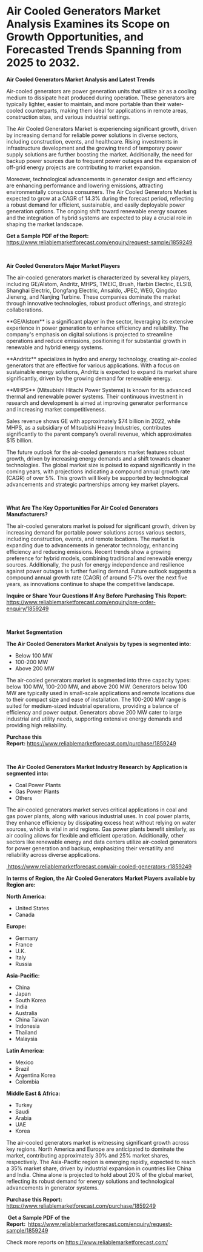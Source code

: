 <p><h1>Air Cooled Generators Market Analysis Examines its Scope on Growth Opportunities, and Forecasted Trends Spanning from 2025 to 2032.</h1></p><p><strong>Air Cooled Generators Market Analysis and Latest Trends</strong></p>
<p><p>Air-cooled generators are power generation units that utilize air as a cooling medium to dissipate heat produced during operation. These generators are typically lighter, easier to maintain, and more portable than their water-cooled counterparts, making them ideal for applications in remote areas, construction sites, and various industrial settings.</p><p>The Air Cooled Generators Market is experiencing significant growth, driven by increasing demand for reliable power solutions in diverse sectors, including construction, events, and healthcare. Rising investments in infrastructure development and the growing trend of temporary power supply solutions are further boosting the market. Additionally, the need for backup power sources due to frequent power outages and the expansion of off-grid energy projects are contributing to market expansion.</p><p>Moreover, technological advancements in generator design and efficiency are enhancing performance and lowering emissions, attracting environmentally conscious consumers. The Air Cooled Generators Market is expected to grow at a CAGR of 14.3% during the forecast period, reflecting a robust demand for efficient, sustainable, and easily deployable power generation options. The ongoing shift toward renewable energy sources and the integration of hybrid systems are expected to play a crucial role in shaping the market landscape.</p></p>
<p><strong>Get a Sample PDF of the Report:&nbsp;</strong> <a href="https://www.reliablemarketforecast.com/enquiry/request-sample/1859249?utm_campaign=2392&utm_medium=2&utm_source=Github&utm_content=ia&utm_term=16022025&utm_id=air-cooled-generators">https://www.reliablemarketforecast.com/enquiry/request-sample/1859249</a></p>
<p>&nbsp;</p>
<p><strong>Air Cooled Generators Major Market Players</strong></p>
<p><p>The air-cooled generators market is characterized by several key players, including GE/Alstom, Andritz, MHPS, TMEIC, Brush, Harbin Electric, ELSIB, Shanghai Electric, Dongfang Electric, Ansaldo, JPEC, WEG, Qingdao Jieneng, and Nanjing Turbine. These companies dominate the market through innovative technologies, robust product offerings, and strategic collaborations.</p><p>**GE/Alstom** is a significant player in the sector, leveraging its extensive experience in power generation to enhance efficiency and reliability. The company's emphasis on digital solutions is projected to streamline operations and reduce emissions, positioning it for substantial growth in renewable and hybrid energy systems.</p><p>**Andritz** specializes in hydro and energy technology, creating air-cooled generators that are effective for various applications. With a focus on sustainable energy solutions, Andritz is expected to expand its market share significantly, driven by the growing demand for renewable energy.</p><p>**MHPS** (Mitsubishi Hitachi Power Systems) is known for its advanced thermal and renewable power systems. Their continuous investment in research and development is aimed at improving generator performance and increasing market competitiveness. </p><p>Sales revenue shows GE with approximately $74 billion in 2022, while MHPS, as a subsidiary of Mitsubishi Heavy Industries, contributes significantly to the parent company’s overall revenue, which approximates $15 billion. </p><p>The future outlook for the air-cooled generators market features robust growth, driven by increasing energy demands and a shift towards cleaner technologies. The global market size is poised to expand significantly in the coming years, with projections indicating a compound annual growth rate (CAGR) of over 5%. This growth will likely be supported by technological advancements and strategic partnerships among key market players.</p></p>
<p>&nbsp;</p>
<p><strong>What Are The Key Opportunities For Air Cooled Generators Manufacturers?</strong></p>
<p><p>The air-cooled generators market is poised for significant growth, driven by increasing demand for portable power solutions across various sectors, including construction, events, and remote locations. The market is expanding due to advancements in generator technology, enhancing efficiency and reducing emissions. Recent trends show a growing preference for hybrid models, combining traditional and renewable energy sources. Additionally, the push for energy independence and resilience against power outages is further fueling demand. Future outlook suggests a compound annual growth rate (CAGR) of around 5-7% over the next five years, as innovations continue to shape the competitive landscape.</p></p>
<p><strong>Inquire or Share Your Questions If Any Before Purchasing This Report:</strong> <a href="https://www.reliablemarketforecast.com/enquiry/pre-order-enquiry/1859249?utm_campaign=2392&utm_medium=2&utm_source=Github&utm_content=ia&utm_term=16022025&utm_id=air-cooled-generators">https://www.reliablemarketforecast.com/enquiry/pre-order-enquiry/1859249</a></p>
<p>&nbsp;</p>
<p><strong>Market Segmentation</strong></p>
<p><strong>The Air Cooled Generators Market Analysis by types is segmented into:</strong></p>
<p><ul><li>Below 100 MW</li><li>100-200 MW</li><li>Above 200 MW</li></ul></p>
<p><p>The air-cooled generators market is segmented into three capacity types: below 100 MW, 100-200 MW, and above 200 MW. Generators below 100 MW are typically used in small-scale applications and remote locations due to their compact size and ease of installation. The 100-200 MW range is suited for medium-sized industrial operations, providing a balance of efficiency and power output. Generators above 200 MW cater to large industrial and utility needs, supporting extensive energy demands and providing high reliability.</p></p>
<p><strong>Purchase this Report:&nbsp;</strong><a href="https://www.reliablemarketforecast.com/purchase/1859249?utm_campaign=2392&utm_medium=2&utm_source=Github&utm_content=ia&utm_term=16022025&utm_id=air-cooled-generators">https://www.reliablemarketforecast.com/purchase/1859249</a></p>
<p>&nbsp;</p>
<p><strong>The Air Cooled Generators Market Industry Research by Application is segmented into:</strong></p>
<p><ul><li>Coal Power Plants</li><li>Gas Power Plants</li><li>Others</li></ul></p>
<p><p>The air-cooled generators market serves critical applications in coal and gas power plants, along with various industrial uses. In coal power plants, they enhance efficiency by dissipating excess heat without relying on water sources, which is vital in arid regions. Gas power plants benefit similarly, as air cooling allows for flexible and efficient operation. Additionally, other sectors like renewable energy and data centers utilize air-cooled generators for power generation and backup, emphasizing their versatility and reliability across diverse applications.</p></p>
<p><a href="https://www.reliablemarketforecast.com/air-cooled-generators-r1859249?utm_campaign=2392&utm_medium=2&utm_source=Github&utm_content=ia&utm_term=16022025&utm_id=air-cooled-generators">&nbsp;https://www.reliablemarketforecast.com/air-cooled-generators-r1859249</a></p>
<p><strong>In terms of Region, the Air Cooled Generators Market Players available by Region are:</strong></p>
<p>
    <p> <strong> North America: </strong>
        <ul>
            <li>United States</li>
            <li>Canada</li>
        </ul>
        </p> 
    <p> <strong> Europe: </strong>
        <ul>
            <li>Germany</li>
            <li>France</li>
            <li>U.K.</li>
            <li>Italy</li>
            <li>Russia</li>
        </ul>
        </p> 
    <p> <strong> Asia-Pacific: </strong>
        <ul>
            <li>China</li>
            <li>Japan</li>
            <li>South Korea</li>
            <li>India</li>
            <li>Australia</li>
            <li>China Taiwan</li>
            <li>Indonesia</li>
            <li>Thailand</li>
            <li>Malaysia</li>
        </ul>
        </p> 
    <p> <strong> Latin America: </strong>
        <ul>
            <li>Mexico</li>
            <li>Brazil</li>
            <li>Argentina Korea</li>
            <li>Colombia</li>
        </ul>
        </p> 
    <p> <strong> Middle East & Africa: </strong>
        <ul>
            <li>Turkey</li>
            <li>Saudi</li>
            <li>Arabia</li>
            <li>UAE</li>
            <li>Korea</li>
        </ul>
    </p>
    </p>
<p><p>The air-cooled generators market is witnessing significant growth across key regions. North America and Europe are anticipated to dominate the market, contributing approximately 30% and 25% market shares, respectively. The Asia-Pacific region is emerging rapidly, expected to reach a 35% market share, driven by industrial expansion in countries like China and India. China alone is projected to hold about 20% of the global market, reflecting its robust demand for energy solutions and technological advancements in generator systems.</p></p>
<p><strong>Purchase this Report: </strong><a href="https://www.reliablemarketforecast.com/purchase/1859249?utm_campaign=2392&utm_medium=2&utm_source=Github&utm_content=ia&utm_term=16022025&utm_id=air-cooled-generators">https://www.reliablemarketforecast.com/purchase/1859249</a></p>
<p>&nbsp;<strong>Get a Sample PDF of the Report:&nbsp;&nbsp;</strong><a href="https://www.reliablemarketforecast.com/enquiry/request-sample/1859249?utm_campaign=2392&utm_medium=2&utm_source=Github&utm_content=ia&utm_term=16022025&utm_id=air-cooled-generators">https://www.reliablemarketforecast.com/enquiry/request-sample/1859249</a></p>
<p><strong></strong></p>
<p>Check more reports on <a href="https://www.reliablemarketforecast.com/?utm_campaign=2392&utm_medium=2&utm_source=Github&utm_content=ia&utm_term=16022025&utm_id=air-cooled-generators">https://www.reliablemarketforecast.com/</a></p>